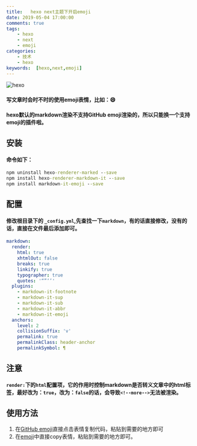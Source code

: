 ```yaml
---
title:   hexo next主题下开启emoji
date: 2019-05-04 17:00:00
comments: true
tags:
    - hexo
    - next
    - emoji
categories:
	- 技术
	- hexo
keywords:  [hexo,next,emoji]
---
```


![hexo](https://ss0.bdstatic.com/70cFuHSh_Q1YnxGkpoWK1HF6hhy/it/u=3010013829,2497003625&fm=26&gp=0.jpg)

<!-- more -->

#### 写文章时会时不时的使用emoji表情，比如：:smile:

#### hexo默认的markdown渲染不支持GitHub emoji渲染的，所以只能换一个支持emoji的插件啦。

## 安装

#### 命令如下：

```cmd
npm uninstall hexo-renderer-marked --save
npm install hexo-renderer-markdown-it --save
npm install markdown-it-emoji --save
```

## 配置

#### 修改根目录下的 <code>_config.yml</code>,先查找一下<code>markdown</code>，有的话直接修改，没有的话，直接在文件最后添加即可。

```yaml
markdown:
  render:
    html: true
    xhtmlOut: false
    breaks: true
    linkify: true
    typographer: true
    quotes: '“”‘’'
  plugins:
    - markdown-it-footnote
    - markdown-it-sup
    - markdown-it-sub
    - markdown-it-abbr
    - markdown-it-emoji
  anchors:
    level: 2
    collisionSuffix: 'v'
    permalink: true
    permalinkClass: header-anchor
    permalinkSymbol: ¶
```

## 注意

#### <code>render:</code>下的<code>html</code>配置项，它的作用时控制markdown是否转义文章中的html标签，最好改为：<code>true</code>，改为：<code>false</code>的话，会导致<code>&lt;!--more--&gt;</code>无法被渲染。

## 使用方法

1. 在[GitHub emoji](https://www.webfx.com/tools/emoji-cheat-sheet/)直接点击表情复制代码，粘贴到需要的地方即可
2. 在[emoji](https://www.emojicopy.com/#emojicodes)中直接copy表情，粘贴到需要的地方即可。